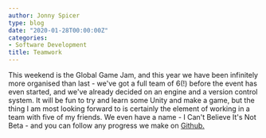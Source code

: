 ```yaml
---
author: Jonny Spicer
type: blog
date: "2020-01-28T00:00:00Z"
categories:
- Software Development
title: Teamwork
---
```

This weekend is the Global Game Jam, and this year we have been infinitely more organised than last - we've got a full team of 6(!)
before the event has even started, and we've already decided on an engine and a version control system. It will be fun to try and
learn some Unity and make a game, but the thing I am most looking forward to is certainly the element of working in a team with
five of my friends. We even have a name - I Can't Believe It's Not Beta - and you can follow any progress we make on [Github.](https://github.com/ICantBelieveItsNotBeta)
